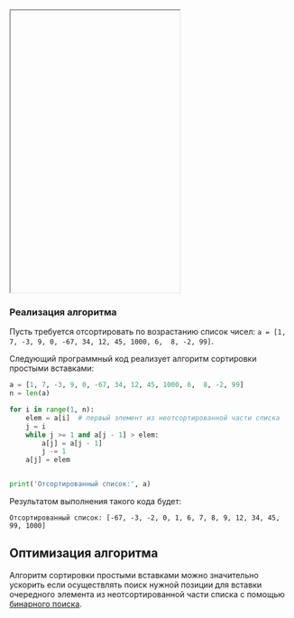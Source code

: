 <iframe height="500px" src="https://airtucha.gi

## Сортировка простыми вставками

Алгоритм сортировки простыми вставками делит список на 2 части — отсортированную и неотсортированную. Из неотсортированной части извлекается очередной элемент и вставляется на нужную позицию, в результате чего отсортированная часть списка увеличивается, а неотсортированная уменьшается. Так происходит, пока не исчерпан набор входных данных  и не отсортированы все элементы.

> <img src="https://ucarecdn.com/0594c179-bdde-456b-878b-a455d590d352/" alt="img" style="zoom:25%;" />Сортировка простыми вставками наиболее эффективна когда список уже частично отсортирован и элементов массива немного. Если элементов в списке меньше 10, то этот алгоритм — один из самых быстрых.

Рассмотрим его работу на примере сортировки списка `a = [5, 1, 8, 2, 4]` по возрастанию.

**Первый проход:**

Делим список на две части: отсортированную `[5]` и неотсортированную `[1, 8, 2, 4]`.

Извлекаем первый элемент `1` из неотсортированной части списка и находим ему место в отсортированной части:

`[**1, 5**, 4, 2, 8]`.

**Второй проход:**

Делим список на две части: отсортированную `[1, 5]` и неотсортированную `[8, 2, 4]`.

Извлекаем первый элемент `8` из неотсортированной части списка и находим ему место в отсортированной части:

`[**1, 5, 8**, 2, 4]`.

**Третий проход:**

Делим список на две части: отсортированную `[1, 5, 8]` и неотсортированную `[2, 4]`.

Извлекаем первый элемент `2` из неотсортированной части списка и находим ему место в отсортированной части:

`[**1, 2, 5, 8**, 4]`.

**Четвертый проход:**

Делим список на две части: отсортированную `[1, 2, 5, 8]` и неотсортированную `[4]`.

Извлекаем первый элемент `4` из неотсортированной части списка и находим ему место в отсортированной части:

`[**1, 2, 4, 5, 8**]`.

Теперь список отсортирован и алгоритм может быть завершен.

##  Визуализация алгоритма

Выберите в выпадающем списке алгоритм: **Insert sort**.

<iframe height="500px" src="https://airtucha.github.io/SortVis/" width="700px" style="transition: var(--focus-outline-transition); box-sizing: border-box; color: rgb(34, 34, 34); font-family: Roboto, sans-serif; font-size: 16px; font-style: normal; font-variant-ligatures: normal; font-variant-caps: normal; font-weight: 400; letter-spacing: normal; orphans: 2; text-align: center; text-indent: 0px; text-transform: none; white-space: normal; widows: 2; word-spacing: 0px; -webkit-text-stroke-width: 0px; background-color: rgb(255, 255, 255); text-decoration-thickness: initial; text-decoration-style: initial; text-decoration-color: initial;"></iframe>

### Реализация алгоритма

Пусть требуется отсортировать по возрастанию список чисел: `a = [1, 7, -3, 9, 0, -67, 34, 12, 45, 1000, 6,  8, -2, 99]`.

Следующий программный код реализует алгоритм сортировки простыми вставками:

```python
a = [1, 7, -3, 9, 0, -67, 34, 12, 45, 1000, 6,  8, -2, 99]
n = len(a)

for i in range(1, n): 
    elem = a[i]  # первый элемент из неотсортированной части списка
    j = i
    while j >= 1 and a[j - 1] > elem: 
        a[j] = a[j - 1]
        j -= 1
    a[j] = elem


print('Отсортированный список:', a)
```

Результатом выполнения такого кода будет:

```no-highlight
Отсортированный список: [-67, -3, -2, 0, 1, 6, 7, 8, 9, 12, 34, 45, 99, 1000]
```

## Оптимизация алгоритма

Алгоритм сортировки простыми вставками можно значительно ускорить если осуществлять поиск нужной позиции для вставки очередного элемента из неотсортированной части списка с помощью [бинарного поиска](https://ru.wikipedia.org/wiki/Двоичный_поиск).